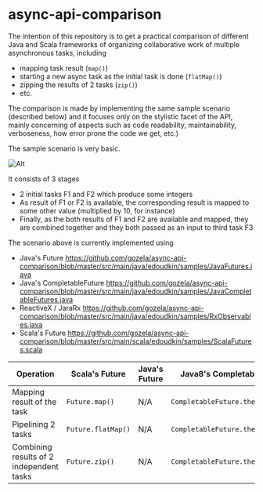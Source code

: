 # async-api-comparison

The intention of this repository is to get a practical comparison of different Java and Scala frameworks of organizing collaborative work of multiple asynchronous tasks, including
* mapping task result (`map()`)
* starting a new async task as the initial task is done (`flatMap()`)
* zipping the results of 2 tasks (`zip()`)
* etc.

The comparison is made by implementing the same sample scenario (described below) and it focuses only on the stylistic facet of the API, mainly concerning of aspects such as code readability, maintainability, verboseness, how error prone the code we get, etc.)

The sample scenario is very basic.

![Alt](http://dl.dropboxusercontent.com/u/100788417/images/async_frameworks.jpeg)

It consists of 3 stages

* 2 initial tasks F1 and F2 which produce some integers
* As result of F1 or F2 is available, the corresponding result is mapped to some other value (multiplied by 10, for instance)
* Finally, as the both results of F1 and F2 are available and mapped, they are combined together and they both passed as an input to third task F3

The scenario above is currently implemented using 

* Java's Future 
    https://github.com/gozela/async-api-comparison/blob/master/src/main/java/edoudkin/samples/JavaFutures.java
* Java's CompletableFuture
    https://github.com/gozela/async-api-comparison/blob/master/src/main/java/edoudkin/samples/JavaCompletableFutures.java
* ReactiveX / JaraRx
    https://github.com/gozela/async-api-comparison/blob/master/src/main/java/edoudkin/samples/RxObservables.java
* Scala's Future 
    https://github.com/gozela/async-api-comparison/blob/master/src/main/scala/edoudkin/samples/ScalaFutures.scala

|Operation|Scala's Future|Java's Future|Java8's CompletableFuture| JavaRx Observable |
|---------|--------------|-------------|-------------------------|-------------------|
| Mapping result of the task | `Future.map()` | N/A | `CompletableFuture.thenApply()` | `Observable.map()` |
| Pipelining 2 tasks | `Future.flatMap()` | N/A | `CompletableFuture.thenCompose()` | `Observable.flatMap()` |
| Combining results of 2 independent tasks| `Future.zip()` | N/A | `CompletableFuture.thenCombine()` | `Observable.zipWith()`|
